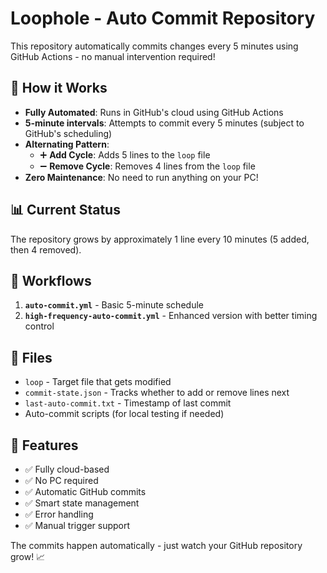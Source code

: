 # Loophole - Auto Commit Repository

This repository automatically commits changes every 5 minutes using GitHub Actions - no manual intervention required!

## 🤖 How it Works

- **Fully Automated**: Runs in GitHub's cloud using GitHub Actions
- **5-minute intervals**: Attempts to commit every 5 minutes (subject to GitHub's scheduling)
- **Alternating Pattern**: 
  - ➕ **Add Cycle**: Adds 5 lines to the `loop` file
  - ➖ **Remove Cycle**: Removes 4 lines from the `loop` file
- **Zero Maintenance**: No need to run anything on your PC!

## 📊 Current Status

The repository grows by approximately 1 line every 10 minutes (5 added, then 4 removed).

## 🔧 Workflows

1. **`auto-commit.yml`** - Basic 5-minute schedule
2. **`high-frequency-auto-commit.yml`** - Enhanced version with better timing control

## 📁 Files

- `loop` - Target file that gets modified
- `commit-state.json` - Tracks whether to add or remove lines next
- `last-auto-commit.txt` - Timestamp of last commit
- Auto-commit scripts (for local testing if needed)

## 🚀 Features

- ✅ Fully cloud-based
- ✅ No PC required
- ✅ Automatic GitHub commits
- ✅ Smart state management
- ✅ Error handling
- ✅ Manual trigger support

The commits happen automatically - just watch your GitHub repository grow! 📈
